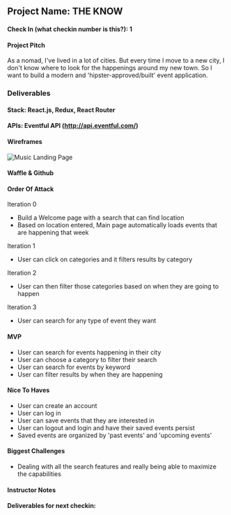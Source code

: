 ## Project Name: THE KNOW

#### Check In (what checkin number is this?): 1

#### Project Pitch

As a nomad, I've lived in a lot of cities. But every time I move to a new city, I don't know where to look for the happenings around my new town. So I want to build a modern and 'hipster-approved/built' event application. 

### Deliverables

#### Stack: React.js, Redux, React Router

#### APIs: Eventful API (http://api.eventful.com/)

#### Wireframes
![Music Landing Page](https://i.imgur.com/LAGhBu7.png)

#### Waffle & Github

#### Order Of Attack
Iteration 0
* Build a Welcome page with a search that can find location
* Based on location entered, Main page automatically loads events that are happening that week

Iteration 1 
* User can click on categories and it filters results by category

Iteration 2
* User can then filter those categories based on when they are going to happen

Iteration 3 
* User can search for any type of event they want

#### MVP
* User can search for events happening in their city
* User can choose a category to filter their search
* User can search for events by keyword
* User can filter results by when they are happening

#### Nice To Haves
* User can create an account 
* User can log in
* User can save events that they are interested in
* User can logout and login and have their saved events persist
* Saved events are organized by 'past events' and 'upcoming events'

#### Biggest Challenges
* Dealing with all the search features and really being able to maximize the capabilities

#### Instructor Notes

#### Deliverables for next checkin:
